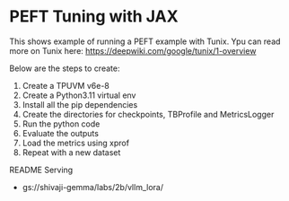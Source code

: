 # PEFT Tuning with JAX

This shows example of running a PEFT example with Tunix.
Ypu can read more on Tunix here:
https://deepwiki.com/google/tunix/1-overview

Below are the steps to create:

1. Create a TPUVM v6e-8
2. Create a Python3.11 virtual env
3. Install all the pip dependencies
4. Create the directories for checkpoints, TBProfile and MetricsLogger
5. Run the python code
6. Evaluate the outputs
7. Load the metrics using xprof
8. Repeat with a new dataset


README Serving

- gs://shivaji-gemma/labs/2b/vllm_lora/




